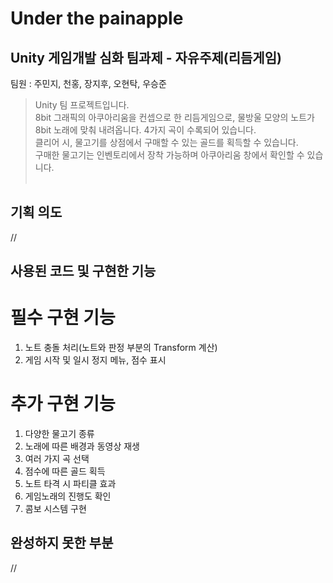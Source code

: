 Under the painapple
==
Unity 게임개발 심화 팀과제 - 자유주제(리듬게임)
--
팀원 : 주민지, 천홍, 장지후, 오현탁, 우승준
> Unity 팀 프로젝트입니다.<br>
8bit 그래픽의 아쿠아리움을 컨셉으로 한 리듬게임으로, 물방울 모양의 노트가 8bit 노래에 맞춰 내려옵니다. 4가지 곡이 수록되어 있습니다.<br>
클리어 시, 물고기를 상점에서 구매할 수 있는 골드를 획득할 수 있습니다.<br>
구매한 물고기는 인벤토리에서 장착 가능하며 아쿠아리움 창에서 확인할 수 있습니다.<br><br>

## 기획 의도
//

## 사용된 코드 및 구현한 기능
# 필수 구현 기능
1. 노트 충돌 처리(노트와 판정 부분의 Transform 계산)
2. 게임 시작 및 일시 정지 메뉴, 점수 표시

# 추가 구현 기능
1. 다양한 물고기 종류
2. 노래에 따른 배경과 동영상 재생
3. 여러 가지 곡 선택
4. 점수에 따른 골드 획득
5. 노트 타격 시 파티클 효과
6. 게임노래의 진행도 확인
7. 콤보 시스템 구현

## 완성하지 못한 부분
//
